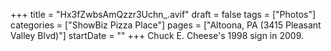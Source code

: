 +++
title = "Hx3fZwbsAmQzzr3Uchn_.avif"
draft = false
tags = ["Photos"]
categories = ["ShowBiz Pizza Place"]
pages = ["Altoona, PA (3415 Pleasant Valley Blvd)"]
startDate = ""
+++
Chuck E. Cheese's 1998 sign in 2009.
